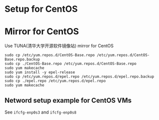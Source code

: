 # Setup for CentOS

# Mirror for CentOS

Use TUNA(清华大学开源软件镜像站) mirror for CentOS

```shell
sudo cp /etc/yum.repos.d/CentOS-Base.repo /etc/yum.repos.d/CentOS-Base.repo.backup
sudo cp ./CentOS-Base.repo /etc/yum.repos.d/CentOS-Base.repo
sudo yum makecache
sudo yum install -y epel-release
sudo cp /etc/yum.repos.d/epel.repo /etc/yum.repos.d/epel.repo.backup
sudo cp ./epel.repo /etc/yum.repos.d/epel.repo
sudo yum makecache
```

## Netword setup example for CentOS VMs

See `ifcfg-enp0s3` and `ifcfg-enp0s8`
